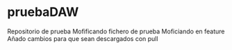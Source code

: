 # pruebaDAW
Repositorio de prueba
Mofificando fichero de prueba
Moficiando en feature
Añado cambios para que sean descargados con pull
